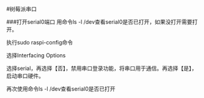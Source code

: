 #树莓派串口

###打开serial0端口
用命令ls -l /dev查看serial0是否已打开，如果没打开需要打开。

执行sudo raspi-config命令

选择Interfacing Options

选择serial，再选择【否】，禁用串口登录功能，将串口用于通信。再选择【是】，启动串口硬件。

再次使用命令ls -l /dev查看serial0是否已打开

